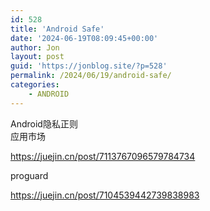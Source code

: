 ```yaml
---
id: 528
title: 'Android Safe'
date: '2024-06-19T08:09:45+00:00'
author: Jon
layout: post
guid: 'https://jonblog.site/?p=528'
permalink: /2024/06/19/android-safe/
categories:
    - ANDROID
---
```


Android隐私正则  
应用市场

<https://juejin.cn/post/7113767096579784734>

proguard

<https://juejin.cn/post/7104539442739838983>